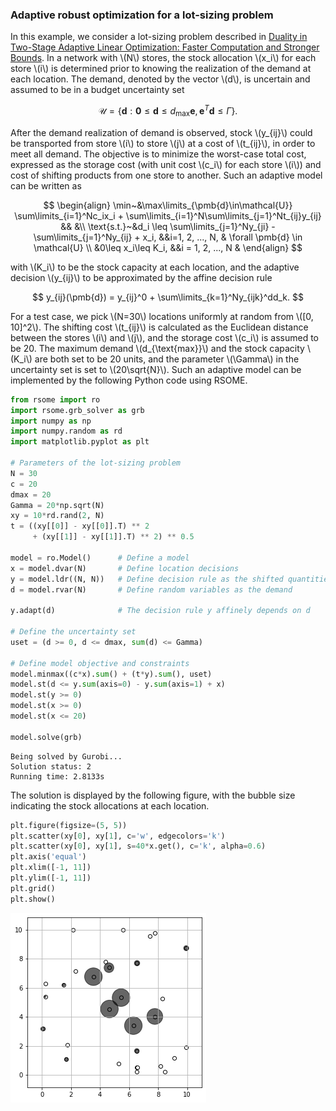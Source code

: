 <script src="https://cdn.mathjax.org/mathjax/latest/MathJax.js?config=TeX-AMS-MML_HTMLorMML" type="text/javascript"></script>

### Adaptive robust optimization for a lot-sizing problem

In this example, we consider a lot-sizing problem described in [Duality in Two-Stage Adaptive Linear Optimization: Faster Computation and Stronger Bounds](https://www.fransderuiter.com/papers/BertsimasdeRuiter2016.pdf). In a network with \\(N\\) stores, the stock allocation \\(x_i\\) for each store \\(i\\) is determined prior to knowing the realization of the demand at each location. The demand, denoted by the vector \\(d\\),  is uncertain and assumed to be in a budget uncertainty set

$$
\mathcal{U}=\left\{\pmb{d}: \pmb{0}\leq \pmb{d} \leq d_{\text{max}}\pmb{e}, \pmb{e}^T\pmb{d} \leq \Gamma\right\}.
$$

After the demand realization of demand is observed, stock \\(y_{ij}\\) could be transported from store \\(i\\) to store \\(j\\) at a cost of \\(t_{ij}\\), in order to meet all demand. The objective is to minimize the worst-case total cost, expressed as the storage cost (with unit cost \\(c_i\\) for each store \\(i\\)) and cost of shifting products from one store to another. Such an adaptive model can be written as

$$
\begin{align}
\min~&\max\limits_{\pmb{d}\in\mathcal{U}} \sum\limits_{i=1}^Nc_ix_i + \sum\limits_{i=1}^N\sum\limits_{j=1}^Nt_{ij}y_{ij}  && &\\
\text{s.t.}~&d_i \leq \sum\limits_{j=1}^Ny_{ji} - \sum\limits_{j=1}^Ny_{ij} + x_i, &&i=1, 2, ..., N, & \forall \pmb{d} \in \mathcal{U} \\
&0\leq x_i\leq K_i, &&i = 1, 2, ..., N &
\end{align}
$$

with \\(K_i\\) to be the stock capacity at each location, and the adaptive decision \\(y_{ij}\\) to be approximated by the affine decision rule

$$
y_{ij}(\pmb{d}) = y_{ij}^0 + \sum\limits_{k=1}^Ny_{ijk}^dd_k.
$$

For a test case, we pick \\(N=30\\) locations uniformly at random from \\([0, 10]^2\\). The shifting cost \\(t_{ij}\\) is calculated as the Euclidean distance between the stores \\(i\\) and \\(j\\), and the storage cost \\(c_i\\) is assumed to be 20. The maximum demand \\(d_{\text{max}}\\) and the stock capacity \\(K_i\\) are both set to be 20 units, and the parameter \\(\Gamma\\) in the uncertainty set is set to \\(20\sqrt{N}\\). Such an adaptive model can be implemented by the following Python code using RSOME.

```python
from rsome import ro
import rsome.grb_solver as grb
import numpy as np
import numpy.random as rd
import matplotlib.pyplot as plt

# Parameters of the lot-sizing problem
N = 30
c = 20
dmax = 20
Gamma = 20*np.sqrt(N)
xy = 10*rd.rand(2, N)
t = ((xy[[0]] - xy[[0]].T) ** 2
     + (xy[[1]] - xy[[1]].T) ** 2) ** 0.5

model = ro.Model()      # Define a model
x = model.dvar(N)       # Define location decisions
y = model.ldr((N, N))   # Define decision rule as the shifted quantities
d = model.rvar(N)       # Define random variables as the demand

y.adapt(d)              # The decision rule y affinely depends on d

# Define the uncertainty set
uset = (d >= 0, d <= dmax, sum(d) <= Gamma)

# Define model objective and constraints
model.minmax((c*x).sum() + (t*y).sum(), uset)
model.st(d <= y.sum(axis=0) - y.sum(axis=1) + x)
model.st(y >= 0)
model.st(x >= 0)
model.st(x <= 20)

model.solve(grb)
```

```
Being solved by Gurobi...
Solution status: 2
Running time: 2.8133s
```

The solution is displayed by the following figure, with the bubble size indicating the stock allocations at each location.

```python
plt.figure(figsize=(5, 5))
plt.scatter(xy[0], xy[1], c='w', edgecolors='k')
plt.scatter(xy[0], xy[1], s=40*x.get(), c='k', alpha=0.6)
plt.axis('equal')
plt.xlim([-1, 11])
plt.ylim([-1, 11])
plt.grid()
plt.show()
```
![](lot-sizing_results.png)
